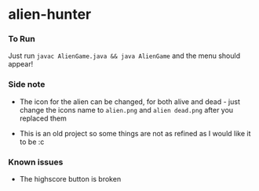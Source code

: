 # alien-hunter

### To Run

Just run `javac AlienGame.java && java AlienGame` and the menu should appear!

### Side note

- The icon for the alien can be changed, for both alive and dead - just change the icons name to `alien.png` and `alien dead.png` after you replaced them

- This is an old project so some things are not as refined as I would like it to be :c

### Known issues
- The highscore button is broken
